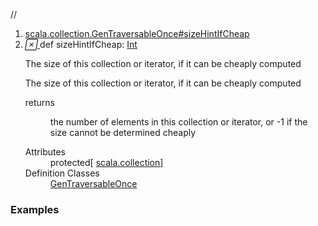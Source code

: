 //
<ol>
<li><a href="https://www.scala-lang.org/api/2.12.3/scala/collection/immutable/List.html#sizeHintIfCheap:Int">scala.collection.GenTraversableOnce#sizeHintIfCheap</a></li>
<li name="scala.collection.GenTraversableOnce#sizeHintIfCheap" visbl="prt" class="indented0 " data-isabs="false" fullcomment="yes" group="Ungrouped"> <a id="sizeHintIfCheap:Int"></a> <span class="permalink"> <a href="../../../scala/collection/immutable/List.html#sizeHintIfCheap:Int" title="Permalink"> <i class="material-icons"></i> </a> </span> <span class="modifier_kind"> <span class="modifier"></span> <span class="kind">def</span> </span> <span class="symbol"> <span class="name">sizeHintIfCheap</span><span class="result">: <a href="../../Int.html" class="extype" name="scala.Int">Int</a></span> </span> <p class="shortcomment cmt">The size of this collection or iterator, if it can be cheaply computed </p>
 <div class="fullcomment">
  <div class="comment cmt">
   <p>The size of this collection or iterator, if it can be cheaply computed </p>
  </div>
  <dl class="paramcmts block">
   <dt>
    returns
   </dt>
   <dd class="cmt">
    <p>the number of elements in this collection or iterator, or -1 if the size cannot be determined cheaply</p>
   </dd>
  </dl>
  <dl class="attributes block"> 
   <dt>
    Attributes
   </dt>
   <dd>
    protected[
    <a href="../index.html" class="extype" name="scala.collection">scala.collection</a>] 
   </dd>
   <dt>
    Definition Classes
   </dt>
   <dd>
    <a href="../GenTraversableOnce.html" class="extype" name="scala.collection.GenTraversableOnce">GenTraversableOnce</a>
   </dd>
  </dl>
 </div> </li>
        </ol>


### Examples



